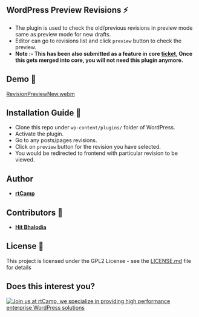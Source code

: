 ## WordPress Preview Revisions :zap:

* The plugin is used to check the old/previous revisions in preview mode same as preview mode for new drafts.
* Editor can go to revisions list and click `preview` button to check the preview.
* **Note :- This has been also submitted as a feature in core [ticket](https://core.trac.wordpress.org/ticket/57641), Once this gets merged into core, you will not need this plugin anymore.**

## Demo :movie_camera:

[RevisionPreviewNew.webm](https://user-images.githubusercontent.com/58802366/216951039-21a917e2-e9aa-4fab-8450-57600f0aa9ce.webm)

## Installation Guide :guide_dog:

* Clone this repo under `wp-content/plugins/` folder of WordPress.
* Activate the plugin.
* Go to any posts/pages revisions.
* Click on `preview` button for the revision you have selected.
* You would be redirected to frontend with particular revision to be viewed.

## Author

* **[rtCamp](https://rtcamp.com)**

## Contributors :bust_in_silhouette:

* **[Hit Bhalodia](https://github.com/hbhalodia)**

## License :page_with_curl:

This project is licensed under the GPL2 License - see the [LICENSE.md](LICENSE.md) file for details


## Does this interest you?

<a href="https://rtcamp.com/"><img src="https://rtcamp.com/wp-content/uploads/sites/2/2019/04/github-banner@2x.png" alt="Join us at rtCamp, we specialize in providing high performance enterprise WordPress solutions"></a>
